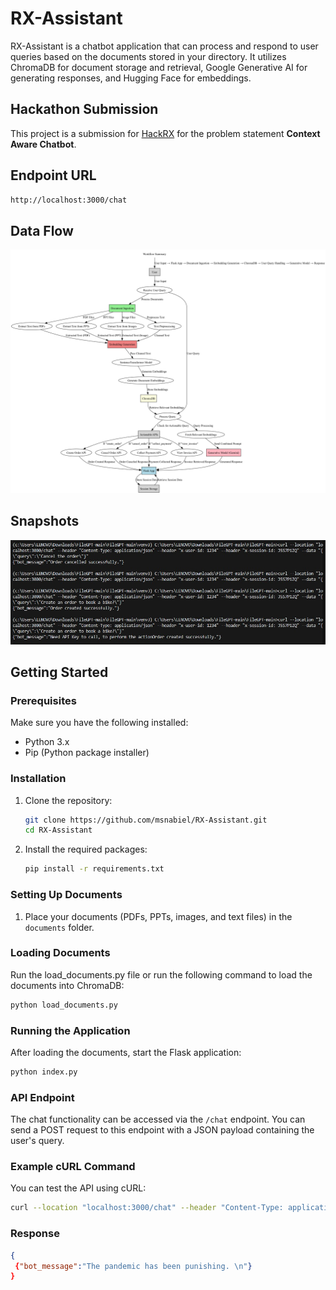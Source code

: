 # RX-Assistant

RX-Assistant is a chatbot application that can process and respond to user queries based on the documents stored in your directory. It utilizes ChromaDB for document storage and retrieval, Google Generative AI for generating responses, and Hugging Face for embeddings.

## Hackathon Submission

This project is a submission for [HackRX](https://hackrx.in/) for the problem statement **Context Aware Chatbot**.

## Endpoint URL

```bash
http://localhost:3000/chat
```

## Data Flow
![Diagram](References/detailed_data_flow_diagram.png)

## Snapshots

![Diagram](References/image_1.jpeg)



## Getting Started

### Prerequisites

Make sure you have the following installed:

- Python 3.x
- Pip (Python package installer)

### Installation

1. Clone the repository:

   ```bash
   git clone https://github.com/msnabiel/RX-Assistant.git
   cd RX-Assistant
   ```

2. Install the required packages:

   ```bash
   pip install -r requirements.txt
   ```

### Setting Up Documents

1. Place your documents (PDFs, PPTs, images, and text files) in the `documents` folder.

### Loading Documents

Run the load_documents.py file or run the following command to load the documents into ChromaDB:

```bash
python load_documents.py
```

### Running the Application

After loading the documents, start the Flask application:

```bash
python index.py
```

### API Endpoint

The chat functionality can be accessed via the `/chat` endpoint. You can send a POST request to this endpoint with a JSON payload containing the user's query.

### Example cURL Command

You can test the API using cURL:

```bash
curl --location "localhost:3000/chat" --header "Content-Type: application/json" --header "x-user-id: 1234" --header "x-session-id: J5S7P1ZQ" --data "{\"query\":\"What is said about the pandemic?\"}"
```

### Response

```json
{
 {"bot_message":"The pandemic has been punishing. \n"}
}
```
